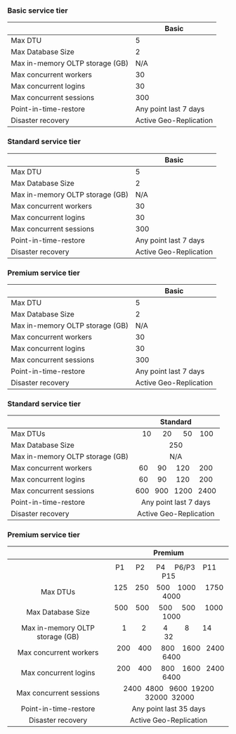 ### Basic service tier

|  | Basic |
|---|---|
| Max DTU | 5 |
| Max Database Size | 2 |
| Max in-memory OLTP storage (GB) | N/A |
| Max concurrent workers | 30 |
| Max concurrent logins | 30 |
| Max concurrent sessions | 300 |
| Point-in-time-restore | Any point last 7 days |
| Disaster recovery | Active Geo-Replication |

### Standard service tier

|  | Basic |
|---|---|
| Max DTU | 5 |
| Max Database Size | 2 |
| Max in-memory OLTP storage (GB) | N/A |
| Max concurrent workers | 30 |
| Max concurrent logins | 30 |
| Max concurrent sessions | 300 |
| Point-in-time-restore | Any point last 7 days |
| Disaster recovery | Active Geo-Replication |

### Premium service tier

|  | Basic |
|---|---|
| Max DTU | 5 |
| Max Database Size | 2 |
| Max in-memory OLTP storage (GB) | N/A |
| Max concurrent workers | 30 |
| Max concurrent logins | 30 |
| Max concurrent sessions | 300 |
| Point-in-time-restore | Any point last 7 days |
| Disaster recovery | Active Geo-Replication |


### Standard service tier

|| Standard |  
|---|:---:|
|Max DTUs|&nbsp;&nbsp;10 &nbsp;&nbsp;&nbsp;&nbsp; 20 &nbsp;&nbsp;&nbsp;&nbsp; 50 &nbsp;&nbsp; 100
|Max Database Size|250|
|Max in-memory OLTP storage (GB)|N/A|
|Max concurrent workers|60 &nbsp;&nbsp;&nbsp; 90 &nbsp;&nbsp;&nbsp; 120 &nbsp;&nbsp;&nbsp; 200|
|Max concurrent logins|60 &nbsp;&nbsp;&nbsp; 90 &nbsp;&nbsp;&nbsp; 120 &nbsp;&nbsp;&nbsp; 200|
|Max concurrent sessions|600 &nbsp; 900 &nbsp; 1200 &nbsp; 2400|
|Point-in-time-restore|Any point last 7 days|
|Disaster recovery|Active Geo-Replication|

### Premium service tier

|| Premium | 
|:---:|:---:|
|||
|| P1 &nbsp;&nbsp;&nbsp;&nbsp; P2 &nbsp;&nbsp;&nbsp;&nbsp; P4 &nbsp;&nbsp;&nbsp; P6/P3 &nbsp;&nbsp; P11 &nbsp;&nbsp; P15|
|Max DTUs|125 &nbsp;&nbsp; 250 &nbsp;&nbsp; 500 &nbsp;&nbsp; 1000 &nbsp;&nbsp;&nbsp; 1750 &nbsp;&nbsp; 4000|
|Max Database Size|500 &nbsp;&nbsp; 500 &nbsp;&nbsp;&nbsp; 500 &nbsp;&nbsp;&nbsp; 500 &nbsp;&nbsp;&nbsp; 1000 &nbsp;&nbsp; 1000|
|Max in-memory OLTP storage (GB)|&nbsp;&nbsp;&nbsp;&nbsp;1 &nbsp;&nbsp;&nbsp;&nbsp;&nbsp;&nbsp; 2 &nbsp;&nbsp;&nbsp;&nbsp;&nbsp;&nbsp;&nbsp; 4 &nbsp;&nbsp;&nbsp;&nbsp;&nbsp;&nbsp;&nbsp; 8 &nbsp;&nbsp;&nbsp;&nbsp;&nbsp; 14 &nbsp;&nbsp;&nbsp;&nbsp;&nbsp; 32|
|Max concurrent workers|&nbsp; 200 &nbsp;&nbsp; 400 &nbsp;&nbsp;&nbsp; 800 &nbsp;&nbsp; 1600 &nbsp; 2400 &nbsp;&nbsp; 6400|
|Max concurrent logins|&nbsp; 200 &nbsp;&nbsp; 400 &nbsp;&nbsp;&nbsp; 800 &nbsp;&nbsp; 1600 &nbsp; 2400 &nbsp;&nbsp; 6400|
|Max concurrent sessions|2400 &nbsp;4800 &nbsp; 9600 &nbsp;19200 &nbsp;32000 &nbsp;32000|
|Point-in-time-restore|Any point last 35 days|
|Disaster recovery|Active Geo-Replication|
